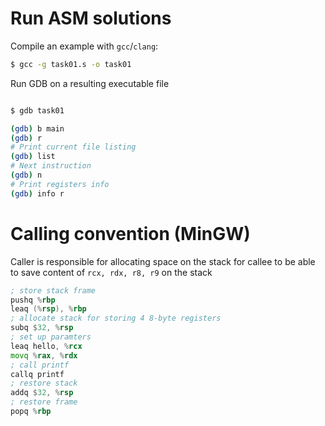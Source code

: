 # Run ASM solutions

Compile an example with `gcc`/`clang`:

```bash
$ gcc -g task01.s -o task01
```

Run GDB on a resulting executable file

```bash

$ gdb task01

(gdb) b main
(gdb) r
# Print current file listing
(gdb) list
# Next instruction
(gdb) n
# Print registers info
(gdb) info r
```

# Calling convention (MinGW)

Caller is responsible for allocating space on the stack for callee to
be able to save content of `rcx, rdx, r8, r9` on the stack

```asm
; store stack frame
pushq %rbp
leaq (%rsp), %rbp
; allocate stack for storing 4 8-byte registers
subq $32, %rsp
; set up paramters
leaq hello, %rcx
movq %rax, %rdx
; call printf
callq printf
; restore stack
addq $32, %rsp
; restore frame
popq %rbp
```